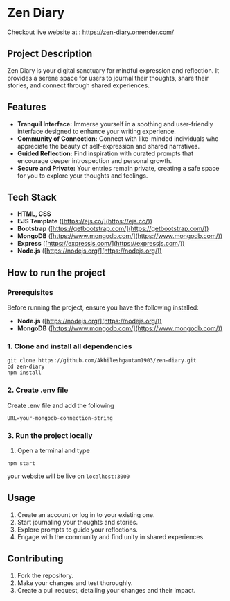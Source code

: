 # Zen Diary

Checkout live website at : https://zen-diary.onrender.com/

## Project Description
Zen Diary is your digital sanctuary for mindful expression and reflection. 
It provides a serene space for users to journal their thoughts, share their stories, and connect through shared experiences.

## Features
- **Tranquil Interface:** Immerse yourself in a soothing and user-friendly interface designed to enhance your writing experience.
- **Community of Connection:** Connect with like-minded individuals who appreciate the beauty of self-expression and shared narratives.
- **Guided Reflection:** Find inspiration with curated prompts that encourage deeper introspection and personal growth.
- **Secure and Private:** Your entries remain private, creating a safe space for you to explore your thoughts and feelings.

## Tech Stack

- **HTML, CSS**
- **EJS Template** ([https://ejs.co/](https://ejs.co/))
- **Bootstrap** ([https://getbootstrap.com/](https://getbootstrap.com/))
- **MongoDB** ([https://www.mongodb.com/](https://www.mongodb.com/))
- **Express** ([https://expressjs.com/](https://expressjs.com/))
- **Node.js** ([https://nodejs.org/](https://nodejs.org/))

## How to run the project

### Prerequisites

Before running the project, ensure you have the following installed:
- **Node.js** ([https://nodejs.org/](https://nodejs.org/))
- **MongoDB** ([https://www.mongodb.com/](https://www.mongodb.com/))

### 1. Clone and install all dependencies
```
git clone https://github.com/Akhileshgautam1903/zen-diary.git
cd zen-diary
npm install
```
### 2. Create .env file
Create .env file and add the following 
```
URL=your-mongodb-connection-string
```

### 3. Run the project locally
1. Open a terminal and type
```
npm start
```
your website will be live on `localhost:3000`


## Usage
1. Create an account or log in to your existing one.
2. Start journaling your thoughts and stories.
3. Explore prompts to guide your reflections.
4. Engage with the community and find unity in shared experiences.

## Contributing
1. Fork the repository.
2. Make your changes and test thoroughly.
3. Create a pull request, detailing your changes and their impact.